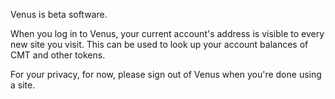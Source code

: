 Venus is beta software.

When you log in to Venus, your current account's address is visible to every new site you visit. This can be used to look up your account balances of CMT and other tokens.

For your privacy, for now, please sign out of Venus when you're done using a site.